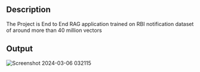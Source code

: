 ## Description 
The Project is End to End RAG application trained on RBI notification dataset of around more than 40 million vectors 

## Output 
![Screenshot 2024-03-06 032115](https://github.com/iAdtya/RBI-Notification-RAG/assets/93979441/39a03318-7f79-4e61-bf65-68dc2aeaf60e)

